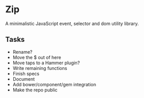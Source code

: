 # Zip
A minimalistic JavaScript event, selector and dom utility library.

## Tasks
- Rename?
- Move the $ out of here
- Move taps to a Hammer plugin?
- Write remaining functions
- Finish specs
- Document
- Add bower/component/gem integration
- Make the repo public

